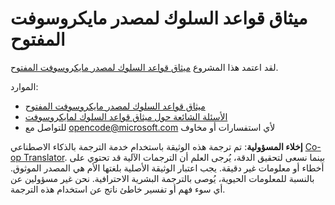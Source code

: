 <!--
CO_OP_TRANSLATOR_METADATA:
{
  "original_hash": "c06b12caf3c901eb3156e3dd5b0aea56",
  "translation_date": "2025-05-19T11:02:12+00:00",
  "source_file": "CODE_OF_CONDUCT.md",
  "language_code": "ar"
}
-->
# ميثاق قواعد السلوك لمصدر مايكروسوفت المفتوح

لقد اعتمد هذا المشروع [ميثاق قواعد السلوك لمصدر مايكروسوفت المفتوح](https://opensource.microsoft.com/codeofconduct/).

الموارد:

- [ميثاق قواعد السلوك لمصدر مايكروسوفت المفتوح](https://opensource.microsoft.com/codeofconduct/)
- [الأسئلة الشائعة حول ميثاق قواعد السلوك لمايكروسوفت](https://opensource.microsoft.com/codeofconduct/faq/)
- للتواصل مع [opencode@microsoft.com](mailto:opencode@microsoft.com) لأي استفسارات أو مخاوف

**إخلاء المسؤولية**: 
تم ترجمة هذه الوثيقة باستخدام خدمة الترجمة بالذكاء الاصطناعي [Co-op Translator](https://github.com/Azure/co-op-translator). بينما نسعى لتحقيق الدقة، يُرجى العلم أن الترجمات الآلية قد تحتوي على أخطاء أو معلومات غير دقيقة. يجب اعتبار الوثيقة الأصلية بلغتها الأم هي المصدر الموثوق. بالنسبة للمعلومات الحيوية، يُوصى بالترجمة البشرية الاحترافية. نحن غير مسؤولين عن أي سوء فهم أو تفسير خاطئ ناتج عن استخدام هذه الترجمة.